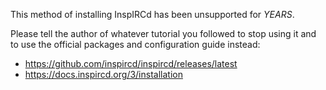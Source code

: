 This method of installing InspIRCd has been unsupported for *YEARS*.

Please tell the author of whatever tutorial you followed to stop using it and to use the official packages and configuration guide instead:

* https://github.com/inspircd/inspircd/releases/latest
* https://docs.inspircd.org/3/installation
